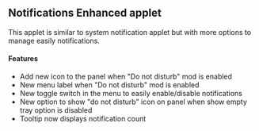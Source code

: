 Notifications Enhanced applet
-------------------

This applet is similar to system notification applet but with more options to manage easily notifications.
#### Features
* Add new icon to the panel when "Do not disturb" mod is enabled
* New menu label when "Do not disturb" mod is enabled
* New toggle switch in the menu to easily enable/disable notifications
* New option to show "do not disturb" icon on panel when show empty tray option is disabled
* Tooltip now displays notification count
